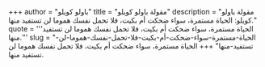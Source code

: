 +++
author = "باولو كويلو"
title = "مقولة باولو كويلو"
description = "مقولة باولو كويلو: الحياة مستمرة، سواء ضحكت أم بكيت، فلا تحمل نفسك هموما لن تستفيد منها."
quote = '''الحياة مستمرة، سواء ضحكت أم بكيت، فلا تحمل نفسك هموما لن تستفيد منها.''' 
slug = "الحياة-مستمرة-سواء-ضحكت-أم-بكيت-فلا-تحمل-نفسك-هموما-لن-تستفيد-منها"
+++
الحياة مستمرة، سواء ضحكت أم بكيت، فلا تحمل نفسك هموما لن تستفيد منها.
